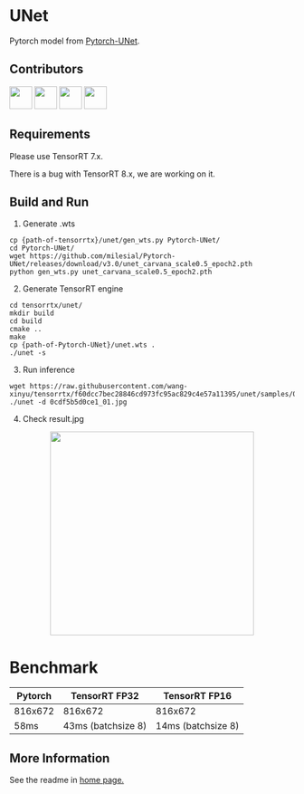 # UNet

Pytorch model from [Pytorch-UNet](https://github.com/milesial/Pytorch-UNet).

## Contributors

<a href="https://github.com/YuzhouPeng"><img src="https://avatars.githubusercontent.com/u/13601004?v=4?s=48" width="40px;" alt=""/></a>
<a href="https://github.com/East-Face"><img src="https://avatars.githubusercontent.com/u/35283869?v=4s=48" width="40px;" alt=""/></a>
<a href="https://github.com/irvingzhang0512"><img src="https://avatars.githubusercontent.com/u/22089207?s=48&v=4" width="40px;" alt=""/></a>
<a href="https://github.com/wang-xinyu"><img src="https://avatars.githubusercontent.com/u/15235574?s=48&v=4" width="40px;" alt=""/></a>

## Requirements

Please use TensorRT 7.x.

There is a bug with TensorRT 8.x, we are working on it.

## Build and Run

1. Generate .wts
```
cp {path-of-tensorrtx}/unet/gen_wts.py Pytorch-UNet/
cd Pytorch-UNet/
wget https://github.com/milesial/Pytorch-UNet/releases/download/v3.0/unet_carvana_scale0.5_epoch2.pth
python gen_wts.py unet_carvana_scale0.5_epoch2.pth
```

2. Generate TensorRT engine
```
cd tensorrtx/unet/
mkdir build
cd build
cmake ..
make
cp {path-of-Pytorch-UNet}/unet.wts .
./unet -s
```

3. Run inference
```
wget https://raw.githubusercontent.com/wang-xinyu/tensorrtx/f60dcc7bec28846cd973fc95ac829c4e57a11395/unet/samples/0cdf5b5d0ce1_01.jpg
./unet -d 0cdf5b5d0ce1_01.jpg
```

4. Check result.jpg

<p align="center">
<img src="https://user-images.githubusercontent.com/15235574/207358769-dacf908e-f65d-4b2e-bc53-4fa2a9114c2a.jpg" height="360px;">
</p>

# Benchmark

Pytorch | TensorRT FP32 | TensorRT FP16
---- | ----- | ------ 
816x672  | 816x672 | 816x672
58ms  | 43ms (batchsize 8) | 14ms (batchsize 8)

## More Information

See the readme in [home page.](https://github.com/wang-xinyu/tensorrtx)

